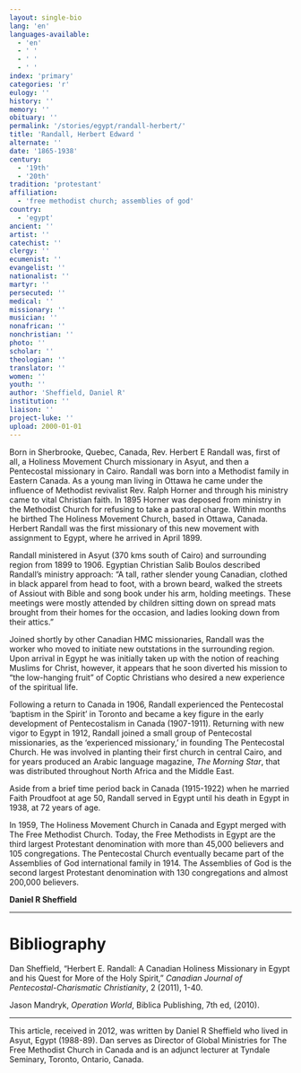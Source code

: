 ```yaml
---
layout: single-bio
lang: 'en'
languages-available:
  - 'en'
  - ' '
  - ' '
  - ' '
index: 'primary'
categories: 'r'
eulogy: ''
history: ''
memory: ''
obituary: ''
permalink: '/stories/egypt/randall-herbert/'
title: 'Randall, Herbert Edward '
alternate: ''
date: '1865-1938'
century:
  - '19th'
  - '20th'
tradition: 'protestant'
affiliation:
  - 'free methodist church; assemblies of god'
country:
  - 'egypt'
ancient: ''
artist: ''
catechist: ''
clergy: ''
ecumenist: ''
evangelist: ''
nationalist: ''
martyr: ''
persecuted: ''
medical: ''
missionary: ''
musician: ''
nonafrican: ''
nonchristian: ''
photo: ''
scholar: ''
theologian: ''
translator: ''
women: ''
youth: ''
author: 'Sheffield, Daniel R'
institution: ''
liaison: ''
project-luke: ''
upload: 2000-01-01
---
```



Born in Sherbrooke, Quebec, Canada,  Rev. Herbert E Randall was, first of all, a Holiness  Movement Church  missionary in Asyut, and then a Pentecostal  missionary in Cairo.  Randall was born into a Methodist family in Eastern Canada.  As a young man living in Ottawa he came under the influence of Methodist  revivalist Rev. Ralph Horner and through his ministry came to vital Christian  faith. In 1895 Horner was deposed from ministry in the Methodist Church  for refusing to take a pastoral charge. Within months he birthed The Holiness  Movement Church, based in Ottawa,   Canada. Herbert  Randall was the first missionary of this new movement with assignment to Egypt, where he  arrived in April 1899.

Randall ministered in Asyut (370 kms south of Cairo) and  surrounding region from 1899 to 1906. Egyptian Christian Salib Boulos described  Randall&rsquo;s ministry approach: &ldquo;A tall, rather slender young Canadian, clothed in  black apparel from head to foot, with a brown beard, walked the streets of Assiout  with Bible and song book under his arm, holding meetings. These meetings were mostly  attended by children sitting down on spread mats brought from their homes for the  occasion, and ladies looking down from their attics.&rdquo;

Joined  shortly by other Canadian HMC missionaries, Randall was the worker who moved to  initiate new outstations in the surrounding region. Upon arrival in Egypt he was  initially taken up with the notion of reaching Muslims for Christ, however, it  appears that he soon diverted his mission to &ldquo;the low-hanging fruit&rdquo; of Coptic  Christians who desired a new experience of the spiritual life.

Following  a return to Canada in 1906,  Randall experienced the Pentecostal &lsquo;baptism in the Spirit&rsquo; in Toronto  and became a key figure in the early development of Pentecostalism in Canada  (1907-1911). Returning with new vigor to Egypt in 1912, Randall joined a small  group of Pentecostal missionaries, as the &lsquo;experienced missionary,&rsquo; in founding  The Pentecostal Church. He was involved in planting their first church in  central Cairo, and for years produced an Arabic  language magazine, *The Morning Star*,  that was distributed throughout North Africa and the Middle   East.

Aside  from a brief time period back in Canada  (1915-1922) when he married Faith Proudfoot at age 50, Randall served in Egypt until his death in Egypt in 1938,  at 72 years of age.

In  1959, The Holiness Movement Church in Canada  and Egypt  merged with The Free Methodist Church. Today, the Free Methodists in Egypt are  the third largest Protestant denomination with more than 45,000 believers and  105 congregations. The Pentecostal   Church eventually became  part of the Assemblies of God international family in 1914. The Assemblies of  God is the second largest Protestant denomination with 130 congregations and  almost 200,000 believers.

**Daniel R Sheffield**

---

# Bibliography
Dan Sheffield, &ldquo;Herbert  E. Randall: A Canadian Holiness Missionary in Egypt and his Quest for More of the  Holy Spirit,&rdquo; *Canadian Journal of  Pentecostal-Charismatic Christianity*, 2 (2011), 1-40.

Jason  Mandryk, *Operation World*, Biblica  Publishing, 7th ed, (2010).

---

This  article, received in 2012, was written by Daniel R Sheffield who lived in Asyut, Egypt  (1988-89). Dan serves as Director of Global Ministries for The Free Methodist  Church in Canada and is an  adjunct lecturer at Tyndale Seminary, Toronto,   Ontario, Canada.